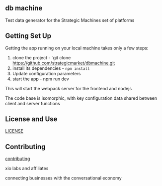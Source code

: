 
## db machine

Test data generator for the Strategic Machines set of platforms

## Getting Set Up

Getting the app running on your local machine takes only a few steps:

1. clone the project - `git clone https://github.com/strategicmarket/dbmachine.git
2. install its dependencies - `npm install`
3. Update configuration parameters
4. start the app - npm run dev

This will start the webpack server for the frontend and nodejs

The code base is isomorphic, with key configuration data shared between client and server functions

## License and Use
 [LICENSE](./LICENSE.txt)

## Contributing
 [contributing](.github/CONTRIBUTING.md)

xio labs and affiliates

connecting businesses with the conversational economy
